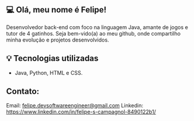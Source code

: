## 💻 Olá, meu nome é Felipe!
Desenvolvedor back-end com foco na linguagem Java, amante de jogos e tutor de 4 gatinhos. Seja bem-vido(a) ao meu github, onde compartilho minha evolução e projetos desenvolvidos. 

## 💡 Tecnologias utilizadas
- Java, Python, HTML e CSS.

## Contato:
Email: felipe.devsoftwareengineer@gmail.com
Linkedin: https://www.linkedin.com/in/felipe-s-campagnol-8490122b1/
